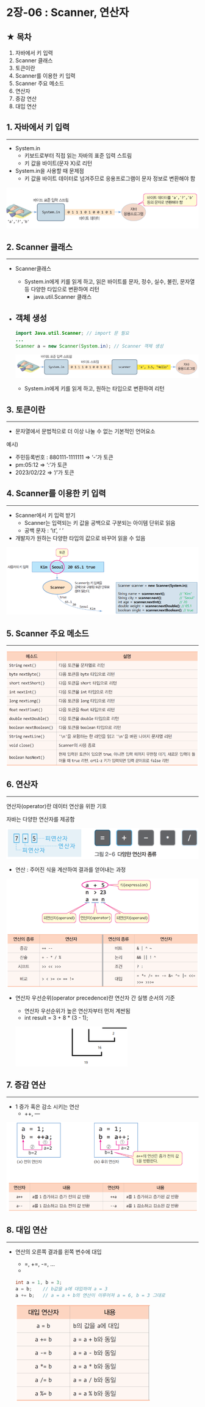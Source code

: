 # 2장-06 : Scanner, 연산자

## ★ 목차

1. 자바에서 키 입력
2. Scanner 클래스
3. 토큰이란
4. Scanner를 이용한 키 입력
5. Scanner 주요 메소드
6. 연산자
7. 증감 연산
8. 대입 연산

## 1. 자바에서 키 입력

---

- System.in
    - 키보드로부터 직접 읽는 자바의 표준 입력 스트림
    - 키 값을 바이트(문자 X)로 리턴
- System.in을 사용할 때 문제점
    - 키 값을 바이트 데이터로 넘겨주므로 응용프로그램이 문자 정보로 변환해야 함

![Untitled](../images/2023-02-23-Java2_06/Untitled.png)

 

## 2. Scanner 클래스

---

- Scanner클래스
    - System.in에게 키를 읽게 하고, 읽은 바이트를 문자, 정수, 실수, 불린, 문자열 등 다양한 타입으로 변환하여 리턴
        - java.util.Scanner 클래스
- 객체 생성
    - 
    
    ```java
    import Java.util.Scanner; // import 문 필요
    ...
    Scanner a = new Scanner(System.in); // Scanner 객체 생성
    ```
    
    ![Untitled](../images/2023-02-23-Java2_06/Untitled01.png)
    
    - System.in에게 키를 읽게 하고, 원하는 타입으로 변환하여 리턴

## 3. 토큰이란

---

- 문자열에서 문법적으로 더 이상 나눌 수 없는 기본적인 언어요소

예시)

- 주민등록번호 : 880111-1111111 ⇒ ‘-’가 토큰
- pm:05:12 ⇒ ‘:’가 토큰
- 2023/02/22 ⇒ ‘/’가 토큰

## 4. Scanner를 이용한 키 입력

---

- Scanner에서 키 입력 받기
    - Scanner는 입력되는 키 값을 공백으로 구분되는 아이템 단위로 읽음
    - 공백 문자 : ‘\t’, ‘ ’
- 개발자가 원하는 다양한 타입의 값으로 바꾸어 읽을 수 있음

![Untitled](../images/2023-02-23-Java2_06/Untitled02.png)

 

## 5. Scanner 주요 메소드

---

![Untitled](../images/2023-02-23-Java2_06/Untitled03.png)

 

## 6. 연산자

---

연산자(operator)란 데이터 연산을 위한 기호

자바는 다양한 연산자를 제공함

![Untitled](../images/2023-02-23-Java2_06/Untitled04.png)
- 연산 : 주어진 식을 계산하여 결과를 얻어내는 과정

![Untitled](../images/2023-02-23-Java2_06/Untitled05.png)

- 연산자 우선순위(operator precedence)란 연산자 간 실행 순서의 기준
    - 연산자 우선순위가 높은 연산자부터 먼저 계싼됨
    - int result = 3  +  8  *  (3  -  1);
    
    ![Untitled](../images/2023-02-23-Java2_06/Untitled06.png)
    

## 7. 증감 연산

---

- 1 증가 혹은 감소 시키는 연산
    - ++, —

![Untitled](../images/2023-02-23-Java2_06/Untitled07.png)

 

## 8. 대입 연산

---

- 연산의 오른쪽 결과를 왼쪽 변수에 대입
    - =, +=, -=, …
    - 
    
    ```java
    int a = 1, b = 3;
    a = b;    // b값을 a에 대입하여 a = 3
    a += b;   // a = a + b의 연산이 이루어져 a = 6, b = 3 그대로
    ```
    
    ![Untitled](../images/2023-02-23-Java2_06/Untitled08.png)
